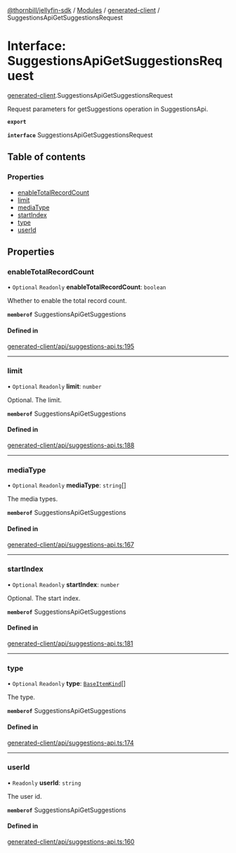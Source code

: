 [@thornbill/jellyfin-sdk](../README.md) / [Modules](../modules.md) / [generated-client](../modules/generated_client.md) / SuggestionsApiGetSuggestionsRequest

# Interface: SuggestionsApiGetSuggestionsRequest

[generated-client](../modules/generated_client.md).SuggestionsApiGetSuggestionsRequest

Request parameters for getSuggestions operation in SuggestionsApi.

**`export`**

**`interface`** SuggestionsApiGetSuggestionsRequest

## Table of contents

### Properties

- [enableTotalRecordCount](generated_client.SuggestionsApiGetSuggestionsRequest.md#enabletotalrecordcount)
- [limit](generated_client.SuggestionsApiGetSuggestionsRequest.md#limit)
- [mediaType](generated_client.SuggestionsApiGetSuggestionsRequest.md#mediatype)
- [startIndex](generated_client.SuggestionsApiGetSuggestionsRequest.md#startindex)
- [type](generated_client.SuggestionsApiGetSuggestionsRequest.md#type)
- [userId](generated_client.SuggestionsApiGetSuggestionsRequest.md#userid)

## Properties

### enableTotalRecordCount

• `Optional` `Readonly` **enableTotalRecordCount**: `boolean`

Whether to enable the total record count.

**`memberof`** SuggestionsApiGetSuggestions

#### Defined in

[generated-client/api/suggestions-api.ts:195](https://github.com/jellyfin/jellyfin-sdk-typescript/blob/7402732/src/generated-client/api/suggestions-api.ts#L195)

___

### limit

• `Optional` `Readonly` **limit**: `number`

Optional. The limit.

**`memberof`** SuggestionsApiGetSuggestions

#### Defined in

[generated-client/api/suggestions-api.ts:188](https://github.com/jellyfin/jellyfin-sdk-typescript/blob/7402732/src/generated-client/api/suggestions-api.ts#L188)

___

### mediaType

• `Optional` `Readonly` **mediaType**: `string`[]

The media types.

**`memberof`** SuggestionsApiGetSuggestions

#### Defined in

[generated-client/api/suggestions-api.ts:167](https://github.com/jellyfin/jellyfin-sdk-typescript/blob/7402732/src/generated-client/api/suggestions-api.ts#L167)

___

### startIndex

• `Optional` `Readonly` **startIndex**: `number`

Optional. The start index.

**`memberof`** SuggestionsApiGetSuggestions

#### Defined in

[generated-client/api/suggestions-api.ts:181](https://github.com/jellyfin/jellyfin-sdk-typescript/blob/7402732/src/generated-client/api/suggestions-api.ts#L181)

___

### type

• `Optional` `Readonly` **type**: [`BaseItemKind`](../enums/generated_client.BaseItemKind.md)[]

The type.

**`memberof`** SuggestionsApiGetSuggestions

#### Defined in

[generated-client/api/suggestions-api.ts:174](https://github.com/jellyfin/jellyfin-sdk-typescript/blob/7402732/src/generated-client/api/suggestions-api.ts#L174)

___

### userId

• `Readonly` **userId**: `string`

The user id.

**`memberof`** SuggestionsApiGetSuggestions

#### Defined in

[generated-client/api/suggestions-api.ts:160](https://github.com/jellyfin/jellyfin-sdk-typescript/blob/7402732/src/generated-client/api/suggestions-api.ts#L160)
